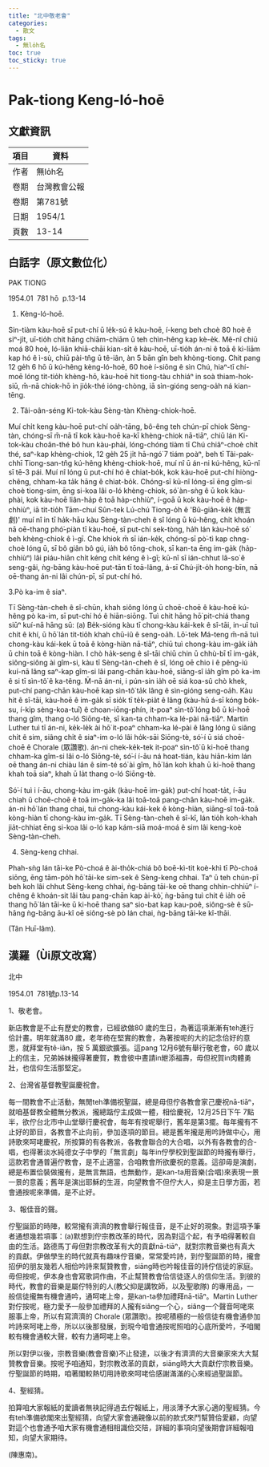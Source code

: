 ```yaml
---
title: "北中敬老會"
categories:
  - 散文
tags:
  - 無lo̍h名
toc: true
toc_sticky: true
---
```


# Pak-tiong Keng-ló-hoē

## 文獻資訊

| 項目 | 資料 |
|---|---|
| 作者 | 無lo̍h名 |
| 卷期 | 台灣教會公報 |
| 卷期 | 第781號 |
| 日期 | 1954/1 |
| 頁數 | 13-14 |

## 白話字（原文數位化）

PAK TIONG

1954.01  781 hō  p.13-14

1. Kèng-ló-hoē.

Sin-tiàm kàu-hoē sī put-chí ū le̍k-sú ê kàu-hoē, í-keng beh choè 80 hoè ê siⁿ-ji̍t, uī-tio̍h chit hāng chiām-chiām ū teh chìn-hêng kap kè-e̍k. Mê-nî chiū moá 80 hoè, ló-liân khiā-chāi kian-si̍t ê kàu-hoē, uī-tio̍h án-ni ê toā ê kì-liām kap hó ê ì-sù, chiū pài-tn̂g ū tê-iân, àn 5 bān gîn beh khòng-tiong. Chit pang 12 ge̍h 6 hō ū kú-hêng kèng-ló-hoē, 60 hoè í-siōng ê sìn Chú, hiaⁿ-tī chí-moē lóng tit-tio̍h khèng-hō, kàu-hoē hit tiong-tàu chhiáⁿ in soà thiam-hok-siū, m̄-nā chiok-hō in jio̍k-thé ióng-chòng, iā sìn-gióng seng-oa̍h ná kian-tēng.

2. Tâi-oân-séng Ki-tok-kàu Sèng-tàn Khèng-chiok-hoē.

Muí chi̍t keng kàu-hoē put-chí oa̍h-tāng, bô-êng teh chún-pī chiok Sèng-tàn, chóng-sī m̄-nā tī kok kàu-hoē ka-kī khèng-chiok nā-tiāⁿ, chiū lán Ki-tok-kàu choân-thé bô hun kàu-phài, lóng-chóng tiàm tī Chú chiâⁿ-choè chi̍t thé, saⁿ-kap khèng-chiok, 12 ge̍h 25 ji̍t hā-ngó͘ 7 tiám poàⁿ, beh tī Tâi-pak-chhī Tiong-san-tn̂g kú-hêng khèng-chiok-hoē, muí nî ū án-ni kú-hêng, kū-nî sī tē-3 pái. Muí nî lóng ū put-chí hó ê chiat-bo̍k, kok kàu-hoē put-chí hiòng-chêng, chham-ka ta̍k hāng ê chiat-bo̍k. Chóng-sī kū-nî lóng-sī ēng gîm-si choè tiong-sim, ēng si-koa lâi o-ló khèng-chiok, só͘ àn-sǹg ê ū kok kàu-phài, kok kàu-hoē liân-ha̍p ê toā ha̍p-chhiùⁿ, í-goā ū kok kàu-hoē ê ha̍p-chhiùⁿ, iā tit-tio̍h Tām-chuí Sûn-tek Lú-chú Tiong-o̍h ê 'Bû-giân-ke̍k (無言劇)' muí nî in tī ha̍k-hāu kàu Sèng-tàn-cheh ê sî lóng ū kú-hêng, chit khoán nā oē-thang phó͘-piàn tī kàu-hoē, sī put-chí sek-tòng, ha̍h lán kàu-hoē só͘ beh khèng-chiok ê ì-gī. Che khiok m̄ sī ián-ke̍k, chóng-sī pò͘-tì kap chng-choè lóng ū, sī bô giân bô gú, ia̍h bô tōng-chok, sī kan-ta ēng im-ga̍k (ha̍p-chhiùⁿ) lâi piáu-hiān chi̍t kéng chi̍t kéng ê ì-gī; kū-nî sī ián-chhut Iâ-so͘ ê seng-gâi, ǹg-bāng kàu-hoē put-tān tī toā-lâng, á-sī Chú-ji̍t-o̍h hong-bīn, nā oē-thang án-ni lâi chún-pī, sī put-chí hó.

3.Pò ka-im ê siaⁿ.

Tī Sèng-tàn-cheh ê sî-chūn, khah siông lóng ū choē-choē ê kàu-hoē kú-hêng pò ka-im, sī put-chí hó ê hiān-siōng. Tuì chit hāng hō͘ pit-chiá thang siūⁿ kuí-nā hāng sū: (a) Be̍k-sióng kàu tī chong-kàu kái-kek ê sî-tāi, in-uī tuì chit ê khí, ū hō͘ lán tit-tio̍h khah chū-iû ê seng-oa̍h. Lō͘-tek Má-teng m̄-nā tuì chong-kàu kái-kek ū toā ê kòng-hiàn nā-tiāⁿ, chiū tuì chong-kàu im-ga̍k ia̍h ū chin toā ê kòng-hiàn. I chò ha̍k-seng ê sî-tāi chiū chin ū chhù-bī tī im-ga̍k, siông-siông ài gîm-si, kàu tī Sèng-tàn-cheh ê sî, lóng oē chio i ê pêng-iú kuí-nā lâng saⁿ-kap gîm-si lâi pang-chān kàu-hoē, siāng-sî ia̍h gîm pò ka-im ê si tī sìn-tô͘ ê ka-têng. M̄-nā án-ni, i pún-sin ia̍h oē siá koa-sû chò khek, put-chí pang-chān kàu-hoē kap sìn-tô͘ ta̍k lâng ê sìn-gióng seng-oa̍h. Kàu hit ê sî-tāi, kàu-hoē ê im-ga̍k sī sio̍k tī te̍k-pia̍t ê lâng (kàu-hū á-sī kóng bo̍k-su, í-ki̍p sèng-koa-tuī) ê choan-iōng-phín, it-poaⁿ sìn-tô͘ lóng bô ū ki-hoē thang gîm, thang o-ló Siōng-tè, sī kan-ta chham-ka lé-pài nā-tiāⁿ. Martin Luther tuì tī án-ni, ke̍k-le̍k ài hō͘ it-poaⁿ chham-ka lé-pài ê lâng lóng ū siâng chi̍t ê sim, siâng chi̍t ê siaⁿ-im o-ló lâi ho̍k-sāi Siōng-tè, só͘-í ū siá choē-choē ê Chorale (眾讚歌). án-ni chek-ke̍k-tek it-poaⁿ sìn-tô͘ ū ki-hoē thang chham-ka gîm-si lâi o-ló Siōng-tè, só͘-í í-āu ná hoat-tián, kàu hiān-kim lán oē thang án-ni chiàu lán ê sim-té só͘ ài gîm, hō͘ lán koh khah ū ki-hoē thang khah toā siaⁿ, khah ū la̍t thang o-ló Siōng-tè.

Só͘-í tuì i í-āu, chong-kàu im-ga̍k (kàu-hoē im-ga̍k) put-chí hoat-ta̍t, í-āu chiah ū choē-choē ê toā im-ga̍k-ka lâi toā-toā pang-chān kàu-hoē im-ga̍k. án-ni hō͘ lán thang chai, tuì chong-kàu kái-kek ê kòng-hiàn, siāng-sî toā-toā kòng-hiàn tī chong-kàu im-ga̍k. Tī Sèng-tàn-cheh ê sî-kî, lán tio̍h koh-khah jia̍t-chhiat ēng si-koa lâi o-ló kap kám-siā moá-moá ê sim lâi keng-koè Sèng-tàn-cheh.

4. Sèng-keng chhai.

Phah-sǹg lán tāi-ke Pò-choá ê ài-tho̍k-chiá bô boē-kì-tit koè-khì tī Pò-choá siōng, ēng tām-po̍h hō͘ tāi-ke sim-sek ê Sèng-keng chhai. Taⁿ ū teh chún-pī beh koh lâi chhut Sèng-keng chhai, ǹg-bāng tāi-ke oē thang chhin-chhiūⁿ í-chêng ê khoán-sit lâi tàu pang-chān kap ài-kò͘, ǹg-bāng tuì chit ê ia̍h oē thang hō͘ lán tāi-ke ū ki-hoē thang saⁿ sio-bat kap kau-poê, siông-sè ê sū-hāng ǹg-bāng āu-kî oē siông-sè pò lán chai, ǹg-bāng tāi-ke kî-thāi.

(Tân Huī-lâm).

## 漢羅（Ùi原文改寫）

北中

1954.01  781號p.13-14

1、敬老會。

新店教會是不止有歷史的教會，已經欲做80 歲的生日，為著這項漸漸有teh進行佮計畫。明年就滿80 歲，老年徛在堅實的教會，為著按呢的大的記念佮好的意思，就拜堂有tê-iân，按 5 萬銀欲擴張。這pang 12月6號有舉行敬老會，60 歲以上的信主，兄弟姊妹攏得著慶賀，教會彼中晝請in紲添福壽，毋但祝賀in肉體勇壯，也信仰生活那堅定。

2、台灣省基督教聖誕慶祝會。

每一間教會不止活動，無閒teh準備祝聖誕，總是毋但佇各教會家己慶祝nā-tiāⁿ，就咱基督教全體無分教派，攏總踮佇主成做一體，相佮慶祝，12月25日下午 7點半，欲佇台北市中山堂舉行慶祝會，每年有按呢舉行，舊年是第3擺。每年攏有不止好的節目，各教會不止向前，參加逐項的節目。總是舊年攏是用吟詩做中心，用詩歌來呵咾慶祝，所按算的有各教派，各教會聯合的大合唱，以外有各教會的合-唱，也得著淡水純德女子中學的「無言劇」每年in佇學校到聖誕節的時攏有舉行，這款若會通普遍佇教會，是不止適當，合咱教會所欲慶祝的意義。這卻毋是演劇，總是布置佮裝做攏有，是無言無語，也無動作，是kan-ta用音樂(合唱)來表現一景一景的意義；舊年是演出耶穌的生涯，向望教會不但佇大人，抑是主日學方面，若會通按呢來準備，是不止好。

3、報佳音的聲。

佇聖誕節的時陣，較常攏有濟濟的教會舉行報佳音，是不止好的現象。對這項予筆者通想幾若項事：(a)默想到佇宗教改革的時代，因為對這个起，有予咱得著較自由的生活。路德馬丁毋但對宗教改革有大的貢獻nā-tiāⁿ，就對宗教音樂也有真大的貢獻。伊做學生的時代就真有趣味佇音樂，常常愛吟詩，到佇聖誕節的時，攏會招伊的朋友幾若人相佮吟詩來幫贊教會，siāng時也吟報佳音的詩佇信徒的家庭。毋但按呢，伊本身也會寫歌詞作曲，不止幫贊教會佮信徒逐人的信仰生活。到彼的時代，教會的音樂是屬佇特別的人(教父抑是講牧師，以及聖歌隊) 的專用品，一般信徒攏無有機會通吟，通呵咾上帝，是kan-ta參加禮拜nā-tiāⁿ。Martin Luther對佇按呢，極力愛予一般參加禮拜的人攏有siâng一个心，siâng一个聲音呵咾來服事上帝，所以有寫濟濟的 Chorale (眾讚歌)。按呢積極的一般信徒有機會通參加吟詩來呵咾上帝，所以以後那發展，到現今咱會通按呢照咱的心底所愛吟，予咱閣較有機會通較大聲，較有力通呵咾上帝。

所以對伊以後，宗教音樂(教會音樂)不止發達，以後才有濟濟的大音樂家來大大幫贊教會音樂。按呢予咱通知，對宗教改革的貢獻，siāng時大大貢獻佇宗教音樂。佇聖誕節的時期，咱著閣較熱切用詩歌來呵咾佮感謝滿滿的心來經過聖誕節。

4、聖經猜。

拍算咱大家報紙的愛讀者無袂記得過去佇報紙上，用淡薄予大家心適的聖經猜。今有teh準備欲閣來出聖經猜，向望大家會通親像以前的款式來鬥幫贊佮愛顧，向望對這个也會通予咱大家有機會通相相識佮交陪，詳細的事項向望後期會詳細報咱知，向望大家期待。

(陳惠南)。
